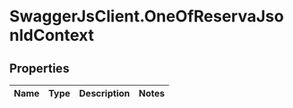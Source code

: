 # SwaggerJsClient.OneOfReservaJsonldContext

## Properties

| Name | Type | Description | Notes |
| ---- | ---- | ----------- | ----- |
